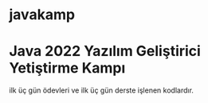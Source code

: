 # javakamp
# Java 2022 Yazılım Geliştirici Yetiştirme Kampı 
ilk üç gün ödevleri ve ilk üç gün derste işlenen kodlardır.
